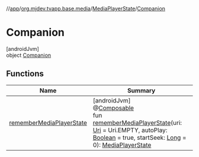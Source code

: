 //[app](../../../../index.md)/[org.mjdev.tvapp.base.media](../../index.md)/[MediaPlayerState](../index.md)/[Companion](index.md)

# Companion

[androidJvm]\
object [Companion](index.md)

## Functions

| Name | Summary |
|---|---|
| [rememberMediaPlayerState](remember-media-player-state.md) | [androidJvm]<br>@[Composable](https://developer.android.com/reference/kotlin/androidx/compose/runtime/Composable.html)<br>fun [rememberMediaPlayerState](remember-media-player-state.md)(uri: [Uri](https://developer.android.com/reference/kotlin/android/net/Uri.html) = Uri.EMPTY, autoPlay: [Boolean](https://kotlinlang.org/api/latest/jvm/stdlib/kotlin/-boolean/index.html) = true, startSeek: [Long](https://kotlinlang.org/api/latest/jvm/stdlib/kotlin/-long/index.html) = 0): [MediaPlayerState](../index.md) |
